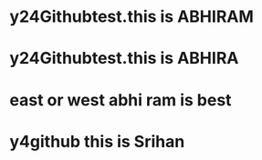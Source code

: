 
# y24Githubtest.this is ABHIRAM

# y24Githubtest.this is ABHIRA
east or west abhi ram is best
=======
# y4github this is Srihan


